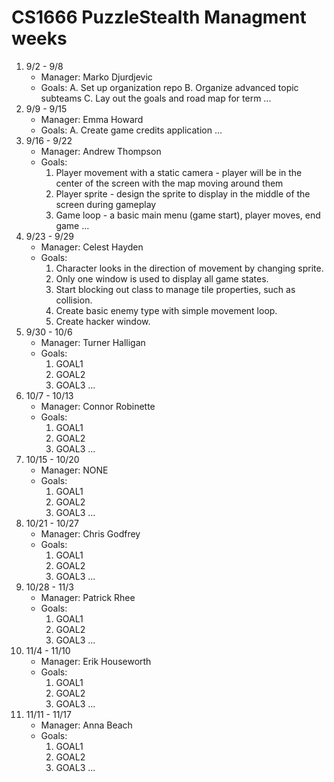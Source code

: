 # CS1666 PuzzleStealth Managment weeks

1. 9/2 - 9/8
	* Manager: Marko Djurdjevic
	* Goals:
		A. Set up organization repo
		B. Organize advanced topic subteams
		C. Lay out the goals and road map for term
		...
2. 9/9 - 9/15
	* Manager: Emma Howard
	* Goals:
		A. Create game credits application
		...
3. 9/16 - 9/22
	* Manager: Andrew Thompson
	* Goals:
		1. Player movement with a static camera - player will be in the center of the screen with the map moving around them
		2. Player sprite - design the sprite to display in the middle of the screen during gameplay
		3. Game loop - a basic main menu (game start), player moves, end game
		...
4. 9/23 - 9/29
	* Manager: Celest Hayden
	* Goals:
		1. Character looks in the direction of movement by changing sprite.
		2. Only one window is used to display all game states.
		3. Start blocking out class to manage tile properties, such as collision.
		4. Create basic enemy type with simple movement loop.
		5. Create hacker window.
5. 9/30 - 10/6
	* Manager: Turner Halligan
	* Goals:
		1. GOAL1
		1. GOAL2
		1. GOAL3
		...
6. 10/7 - 10/13
	* Manager: Connor Robinette
	* Goals:
		1. GOAL1
		1. GOAL2
		1. GOAL3
		...
7. 10/15 - 10/20
	* Manager: NONE
	* Goals:
		1. GOAL1
		1. GOAL2
		1. GOAL3
		...
8. 10/21 - 10/27
	* Manager: Chris Godfrey
	* Goals:
		1. GOAL1
		1. GOAL2
		1. GOAL3
		...
9. 10/28 - 11/3
	* Manager: Patrick Rhee
	* Goals:
		1. GOAL1
		1. GOAL2
		1. GOAL3
		...
10. 11/4 - 11/10
	* Manager: Erik Houseworth
	* Goals:
		1. GOAL1
		1. GOAL2
		1. GOAL3
		...
11. 11/11 - 11/17
	* Manager: Anna Beach
	* Goals:
		1. GOAL1
		1. GOAL2
		1. GOAL3
		...		
